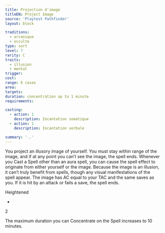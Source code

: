 ```yaml
---
title: Projection d'image
titleEN: Project Image
source: 'Playtest Pathfinder'
layout: block

traditions:
  - arcanique
  - occulte
type: sort
level: 7
rarity: C
traits:
  - illusion
  - mental
trigger: 
cost: 
range: 6 cases
area: 
targets: 
duration: concentration up to 1 minute
requirements: 

casting:
  - action: 1
    description: Incantation somatique
  - action: 1
    description: Incantation verbale

summary: '..'
---
```

You project an illusory image of yourself. You must stay within range of the image, and if at any point you can’t see the image, the spell ends. Whenever you Cast a Spell other than an aura spell, you can cause the spell effect to originate from either yourself or the image. Because the image is an illusion, it can’t truly benefit from spells, though any visual manifestations of the spell appear. The image has AC equal to your TAC and the same saves as you. If it is hit by an attack or fails a save, the spell ends.

Heightened

-

2

The maximum duration you can Concentrate on the Spell increases to 10 minutes.